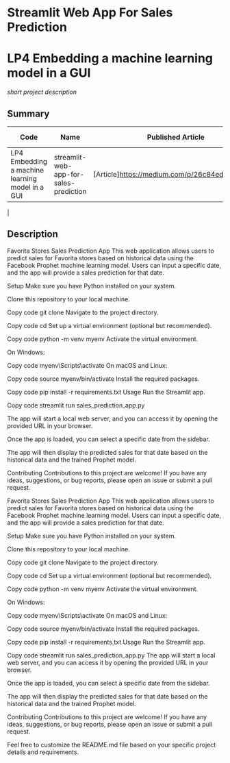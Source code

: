 # Streamlit Web App For Sales Prediction
# LP4 Embedding a machine learning model in a GUI
*short project description*

## Summary
| Code      | Name        | Published Article |  Deployed App |
|-----------|-------------|:-------------:|------:|
| LP4 Embedding a machine learning model in a GUI|streamlit-web-app-for-sales-prediction| [Article]https://medium.com/p/26c84ed8f625/edit | []() |
|  
##  Description

Favorita Stores Sales Prediction App
This web application allows users to predict sales for Favorita stores based on historical data using the Facebook Prophet machine learning model. Users can input a specific date, and the app will provide a sales prediction for that date.

Setup
Make sure you have Python installed on your system.

Clone this repository to your local machine.

Copy code
git clone <repository-url>
Navigate to the project directory.

Copy code
cd <project-directory>
Set up a virtual environment (optional but recommended).

Copy code
python -m venv myenv
Activate the virtual environment.

On Windows:

Copy code
myenv\Scripts\activate
On macOS and Linux:

Copy code
source myenv/bin/activate
Install the required packages.

Copy code
pip install -r requirements.txt
Usage
Run the Streamlit app.

Copy code
streamlit run sales_prediction_app.py

The app will start a local web server, and you can access it by opening the provided URL in your browser.

Once the app is loaded, you can select a specific date from the sidebar.

The app will then display the predicted sales for that date based on the historical data and the trained Prophet model.

Contributing
Contributions to this project are welcome! If you have any ideas, suggestions, or bug reports, please open an issue or submit a pull request.

Favorita Stores Sales Prediction App
This web application allows users to predict sales for Favorita stores based on historical data using the Facebook Prophet machine learning model. Users can input a specific date, and the app will provide a sales prediction for that date.

Setup
Make sure you have Python installed on your system.

Clone this repository to your local machine.


Copy code
git clone <repository-url>
Navigate to the project directory.


Copy code
cd <project-directory>
Set up a virtual environment (optional but recommended).


Copy code
python -m venv myenv
Activate the virtual environment.

On Windows:


Copy code
myenv\Scripts\activate
On macOS and Linux:


Copy code
source myenv/bin/activate
Install the required packages.


Copy code
pip install -r requirements.txt
Usage
Run the Streamlit app.


Copy code
streamlit run sales_prediction_app.py
The app will start a local web server, and you can access it by opening the provided URL in your browser.

Once the app is loaded, you can select a specific date from the sidebar.

The app will then display the predicted sales for that date based on the historical data and the trained Prophet model.

Contributing
Contributions to this project are welcome! If you have any ideas, suggestions, or bug reports, please open an issue or submit a pull request.


Feel free to customize the README.md file based on your specific project details and requirements.


